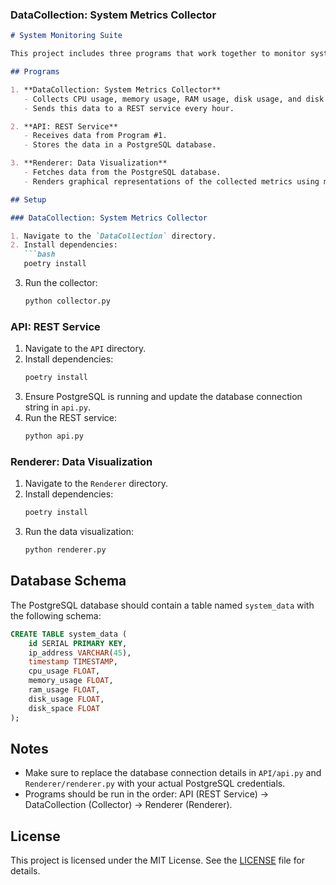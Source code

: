 ### DataCollection: System Metrics Collector

```markdown
# System Monitoring Suite

This project includes three programs that work together to monitor system metrics, store data, and visualize it.

## Programs

1. **DataCollection: System Metrics Collector**
   - Collects CPU usage, memory usage, RAM usage, disk usage, and disk space.
   - Sends this data to a REST service every hour.

2. **API: REST Service**
   - Receives data from Program #1.
   - Stores the data in a PostgreSQL database.

3. **Renderer: Data Visualization**
   - Fetches data from the PostgreSQL database.
   - Renders graphical representations of the collected metrics using matplotlib.

## Setup

### DataCollection: System Metrics Collector

1. Navigate to the `DataCollection` directory.
2. Install dependencies:
   ```bash
   poetry install
   ```
3. Run the collector:
   ```bash
   python collector.py
   ```

### API: REST Service

1. Navigate to the `API` directory.
2. Install dependencies:
   ```bash
   poetry install
   ```
3. Ensure PostgreSQL is running and update the database connection string in `api.py`.
4. Run the REST service:
   ```bash
   python api.py
   ```

### Renderer: Data Visualization

1. Navigate to the `Renderer` directory.
2. Install dependencies:
   ```bash
   poetry install
   ```
3. Run the data visualization:
   ```bash
   python renderer.py
   ```

## Database Schema

The PostgreSQL database should contain a table named `system_data` with the following schema:

```sql
CREATE TABLE system_data (
    id SERIAL PRIMARY KEY,
    ip_address VARCHAR(45),
    timestamp TIMESTAMP,
    cpu_usage FLOAT,
    memory_usage FLOAT,
    ram_usage FLOAT,
    disk_usage FLOAT,
    disk_space FLOAT
);
```

## Notes

- Make sure to replace the database connection details in `API/api.py` and `Renderer/renderer.py` with your actual PostgreSQL credentials.
- Programs should be run in the order: API (REST Service) -> DataCollection (Collector) -> Renderer (Renderer).

## License

This project is licensed under the MIT License. See the [LICENSE](LICENSE) file for details.
```
